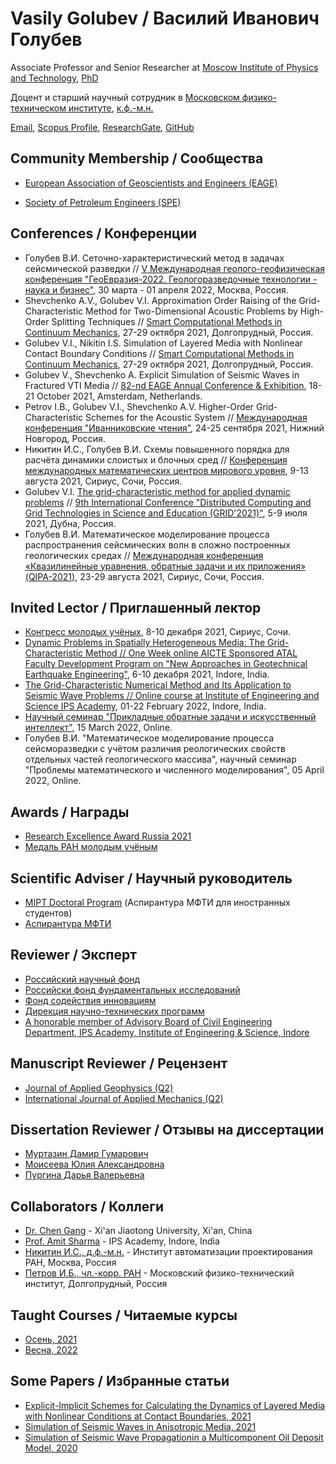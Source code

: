 # Vasily Golubev / Василий Иванович Голубев

Associate Professor and Senior Researcher at [Moscow Institute of Physics and Technology](https://mipt.ru), [PhD](https://mipt.ru/education/post-graduate/archive_main/fupm_d212.156.05/Candidates/Golubev_Vasiliy_Ivanovich)

Доцент и старший научный сотрудник в [Московском физико-техническом институте](https://mipt.ru), [к.ф.-м.н.](https://mipt.ru/education/post-graduate/archive_main/fupm_d212.156.05/Candidates/Golubev_Vasiliy_Ivanovich)

[Email](mailto:w.golubev@mail.ru), [Scopus Profile](https://www.scopus.com/authid/detail.uri?authorId=56290013800), [ResearchGate](https://www.researchgate.net/profile/Vasily-Golubev-2), [GitHub](https://github.com/vasily-golubev)

## Community Membership / Сообщества

- [European Association of Geoscientists and Engineers (EAGE)](https://eage.org/)

- [Society of Petroleum Engineers (SPE)](https://www.spe.org/)

## Conferences / Конференции
- Голубев В.И. Сеточно-характеристический метод в задачах сейсмической разведки // [V Международная геолого-геофизическая конференция "ГеоЕвразия-2022. Геологоразведочные технологии - наука и бизнес"](https://2022.gece.moscow/), 30 марта - 01 апреля 2022, Москва, Россия.
- Shevchenko A.V., Golubev V.I. Approximation Order Raising of the Grid-Characteristic Method for Two-Dimensional Acoustic Problems by High-Order Splitting Techniques // [Smart Computational Methods in Continuum Mechanics](https://cmcm2021.mipt.ru), 27-29 октября 2021, Долгопрудный, Россия.
- Golubev V.I., Nikitin I.S. Simulation of Layered Media with Nonlinear Contact Boundary Conditions // [Smart Computational Methods in Continuum Mechanics](https://cmcm2021.mipt.ru), 27-29 октября 2021, Долгопрудный, Россия.
- Golubev V., Shevchenko A. Explicit Simulation of Seismic Waves in Fractured VTI Media // [82-nd EAGE Annual Conference & Exhibition](https://eage.eventsair.com/eageannual2021/), 18-21 October 2021, Amsterdam, Netherlands.
- Petrov I.B., Golubev V.I., Shevchenko A.V. Higher-Order Grid-Characteristic Schemes for the Acoustic System // [Международная конференция "Иванниковские чтения"](https://www.ivannikov-ws.org/), 24-25 сентября 2021, Нижний Новгород, Россия.
- Никитин И.С., Голубев В.И. Схемы повышенного порядка для расчёта динамики слоистых и блочных сред // [Конференция международных математических центров мирового уровня](https://siriusmathcenter.ru), 9-13 августа 2021, Сириус, Сочи, Россия.
- Golubev V.I. [The grid-characteristic method for applied dynamic problems](https://indico.jinr.ru/event/1086/contributions/13081/) // [9th International Conference "Distributed Computing and Grid Technologies in Science and Education (GRID'2021)"](https://indico.jinr.ru/event/1086/), 5-9 июля 2021, Дубна, Россия.
- Голубев В.И. Математическое моделирование процесса распространения сейсмических волн в сложно построенных геологических средах // [Международная конференция «Квазилинейные уравнения, обратные задачи и их приложения» (QIPA-2021)](https://sochisirius.ru/obuchenie/graduates/smena1001/4827), 23-29 августа 2021, Сириус, Сочи, Россия.

## Invited Lector / Приглашенный лектор
- [Конгресс молодых учёных](http://photo.roscongress.org/ru/101/albums), 8-10 декабря 2021, Сириус, Сочи.
- [Dynamic Problems in Spatially Heterogeneous Media: The Grid-Characteristic Method // One Week online AICTE Sponsored ATAL Faculty Development Program on "New Approaches in Geotechnical Earthquake Engineering"](https://youtu.be/SqjgsFEhEso), 6-10 декабря 2021, Indore, India.
- [The Grid-Characteristic Numerical Method and Its Application to Seismic Wave Problems // Online course at Institute of Engineering and Science IPS Academy](https://www.youtube.com/watch?v=IhW4IMRWcfI&t=1251s), 01-22 February 2022, Indore, India.
- [Научный семинар "Прикладные обратные задачи и искусственный интеллект"](https://www.youtube.com/watch?v=QBynk6rF7KE), 15 March 2022, Online.
- Голубев В.И. "Математическое моделирование процесса сейсморазведки с учётом различия реологических свойств отдельных частей геологического массива", научный семинар "Проблемы математического и численного моделирования", 05 April 2022, Online.

## Awards / Награды
- [Research Excellence Award Russia 2021](https://elsevierscience.ru/news/research_excellence_award2021/)
- [Медаль РАН молодым учёным](https://scientificrussia.ru/articles/vruchenie-premij-i-medalej-rossijskoj-akademii-nauk-molodym-uchenym-i-studentam-rossii/)

## Scientific Adviser / Научный руководитель
- [MIPT Doctoral Program](https://eng.mipt.ru/programs/the-numerical-simulation-of-dynamics-problems-in-heterogeneous-media/) (Аспирантура МФТИ для иностранных студентов)
- [Аспирантура МФТИ](https://mipt.ru/aspirantura/nauchnye-rukovoditeli/09-06-01-informatika-i-vychislitelnaya-tekhnika/golubev-vasiliy-ivanovich.php)

## Reviewer / Эксперт
- [Российский научный фонд](https://rscf.ru)
- [Российски фонд фундаментальных исследований](https://www.rfbr.ru)
- [Фонд содействия инновациям](https://fasie.ru)
- [Дирекция научно-технических программ](http://fcntp.ru)
- [A honorable member of Advisory Board of Civil Engineering Department, IPS Academy, Institute of Engineering & Science, Indore](https://ies.ipsacademy.org/)

## Manuscript Reviewer / Рецензент
- [Journal of Applied Geophysics (Q2)](https://www.journals.elsevier.com/journal-of-applied-geophysics)
- [International Journal of Applied Mechanics (Q2)](https://www.worldscientific.com/worldscinet/ijam)

## Dissertation Reviewer / Отзывы на диссертации
- [Муртазин Дамир Гумарович](https://npf-geofizika.ru/services/aspirantura/dissertatsionnyy-sovet/obyavleniya-o-zashchite/murtazin-damir-gumarovich/)
- [Моисеева Юлия Александровна](http://earchive.tpu.ru/handle/11683/52813)
- [Пургина Дарья Валерьевна](http://earchive.tpu.ru/bitstream/11683/52814/1/thesis_tpu-2018-38.pdf)

## Collaborators / Коллеги
- [Dr. Chen Gang](https://gr.xjtu.edu.cn/en/web/aachengang/8) - Xi'an Jiaotong University, Xi'an, China
- [Prof. Amit Sharma](https://ies.ipsacademy.org/departments/civil-engg/faculty-profile/) - IPS Academy, Indore, India
- [Никитин И.С., д.ф.-м.н.](https://publons.com/researcher/2546194/ilia-nikitin/) - Институт автоматизации проектирования РАН, Москва, Россия
- [Петров И.Б., чл.-корр. РАН](https://scholar.google.ru/citations?user=OYmiq5sAAAAJ&hl=ru) - Московский физико-технический институт, Долгопрудный, Россия

## Taught Courses / Читаемые курсы
- [Осень, 2021](./courses/courses_2021_autumn.md)
- [Весна, 2022](./courses/courses_2022_spring.md)

## Some Papers / Избранные статьи
- [Explicit-Implicit Schemes for Calculating the Dynamics of Layered Media with Nonlinear Conditions at Contact Boundaries, 2021](http://elib.sfu-kras.ru/bitstream/handle/2311/144769/nikitin+.pdf?sequence=1)
- [Simulation of Seismic Waves in Anisotropic Media, 2021](https://rdcu.be/cws7w)
- [Simulation of Seismic Wave Propagationin a Multicomponent Oil Deposit Model, 2020](https://www.worldscientific.com/doi/epdf/10.1142/S1758825120500842)
